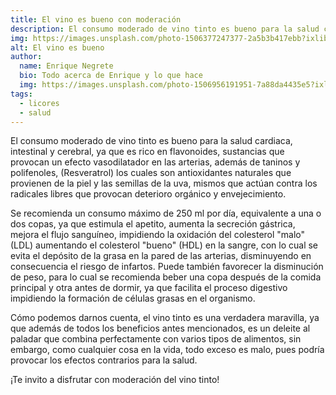 ```yaml
---
title: El vino es bueno con moderación
description: El consumo moderado de vino tinto es bueno para la salud cardiaca, intestinal y cerebral.
img: https://images.unsplash.com/photo-1506377247377-2a5b3b417ebb?ixlib=rb-1.2.1&ixid=MnwxMjA3fDB8MHxwaG90by1wYWdlfHx8fGVufDB8fHx8&auto=format&fit=crop&w=1650&q=80
alt: El vino es bueno
author:
  name: Enrique Negrete
  bio: Todo acerca de Enrique y lo que hace
  img: https://images.unsplash.com/photo-1506956191951-7a88da4435e5?ixlib=rb-1.2.1&ixid=eyJhcHBfaWQiOjEyMDd9&auto=format&fit=crop&w=800&q=60
tags:
  - licores
  - salud
---
```


El consumo moderado de vino tinto es bueno para la salud cardiaca, intestinal y cerebral, ya que es rico en flavonoides, sustancias que provocan un efecto vasodilatador en las arterias, además de taninos y polifenoles, (Resveratrol) los cuales son antioxidantes naturales que provienen de la piel y las semillas de la uva, mismos que actúan contra los radicales libres que provocan deterioro orgánico y envejecimiento.

Se recomienda un consumo máximo de 250 ml por día, equivalente a una o dos copas, ya que estimula el apetito, aumenta la secreción gástrica, mejora el flujo sanguíneo, impidiendo la oxidación del colesterol "malo" (LDL) aumentando el colesterol "bueno" (HDL) en la sangre, con lo cual se evita el depósito de la grasa en la pared de las arterias, disminuyendo en consecuencia el riesgo de infartos. Puede también favorecer la disminución de peso, para lo cual se recomienda beber una copa después de la comida principal y otra antes de dormir, ya que facilita el proceso digestivo impidiendo la formación de células grasas en el organismo.

Cómo podemos darnos cuenta, el vino tinto es una verdadera maravilla, ya que además de todos los beneficios antes mencionados, es un deleite al paladar que combina perfectamente con varios tipos de alimentos, sin embargo, como cualquier cosa en la vida, todo exceso es malo, pues podría provocar los efectos contrarios para la salud.

¡Te invito a disfrutar con moderación del vino tinto!
